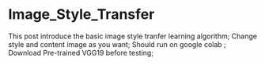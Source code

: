 # Image_Style_Transfer
This post introduce the basic image style tranfer learning algorithm;
Change style and content image as you want;
Should run on google colab ;
Download Pre-trained VGG19 before testing;
